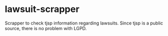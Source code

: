 # lawsuit-scrapper
Scrapper to check tjsp information regarding lawsuits. Since tjsp is a public source, there is no problem with LGPD. 
